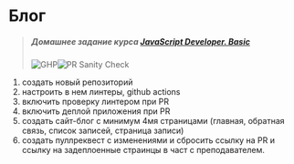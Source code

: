 # Блог

> ##### Домашнее задание курса **[JavaScript Developer. Basic](https://otus.ru/lessons/javascript-basic/?int_source=courses_catalog&int_term=programming)**
>
> ![GHP](https://github.com/lliriq77/otus--weather-forecast/actions/workflows/gh-pages.yml/badge.svg)![PR Sanity Check](https://github.com/lliriq77/otus--weather-forecast/actions/workflows/sanity-check.yml/badge.svg)

1. создать новый репозиторий
2. настроить в нем линтеры, github actions
3. включить проверку линтером при PR
4. включить деплой приложения при PR
5. создать сайт-блог с минимум 4мя страницами (главная, обратная связь, список записей, страница записи)
6. создать пуллреквест с изменениями и сбросить ссылку на PR и ссылку на задеплоенные страинцы в част с преподавателем.
